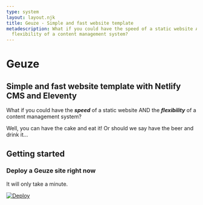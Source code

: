 ```yaml
---
type: system
layout: layout.njk
title: Geuze - Simple and fast website template
metadescription: What if you could have the speed of a static website AND the
  flexibility of a content management system?
---
```

# Geuze

## Simple and fast website template with Netlify CMS and Eleventy

What if you could have the ***speed*** of a static website AND the ***flexibility*** of a content management system?

Well, you can have the cake and eat it! Or should we say have the beer and drink it...

## Getting started

### Deploy a Geuze site right now

It will only take a minute.

[![Deploy](https://www.netlify.com/img/deploy/button.svg)](https://app.netlify.com/start/deploy?repository=https://github.com/Quinten/geuze&stack=cms)